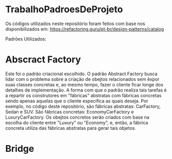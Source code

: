 # TrabalhoPadroesDeProjeto

Os códigos utilizados neste repositório foram feitos com base nos disponibilizados em: https://refactoring.guru/pt-br/design-patterns/catalog

Padrões Utilizados:

# Abscract Factory

Este foi o padrão  criacional escolhido. O padrão Abstract Factory busca lidar com o problema sobre a criação de obejtos relacionados sem êxpor suas classes concretas e, ao mesmo tempo, fazer o cliente ficar longe dos detalhes de implementação.
A forma com que o padrão realiza tais tarefas é a repartir os construtores em "fábricas" abstratas com fábricas concretas sendo apenas aquelas que o cliente especifica as quais deseja.
Por exemplo, no código deste repositório, são fábricas abstratas: CarFactory, Sedan e SUV. São fábricas concretas: EconomyCarFactory e LuxuryCarFactory. Os obejtos concretos serão criados com base na escolha do cliente entre "Luxury" ou "Economy", e, então, a fábrica concreta utiliza das fábricas abstratas para gerar tais objetos.

# Bridge
